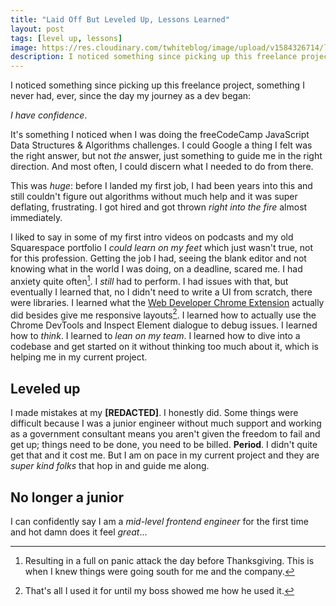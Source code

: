 ```yaml
---
title: "Laid Off But Leveled Up, Lessons Learned"
layout: post
tags: [level up, lessons]
image: https://res.cloudinary.com/twhiteblog/image/upload/v1584326714/lorenzo-herrera-p0j-mE6mGo4-unsplash-1-1-1_scm26m.jpg
description: I noticed something since picking up this freelance project, something I never had, ever, since the day my journey as a dev began...
---
```


I noticed something since picking up this freelance project, something I never had, ever, since the day my journey as a dev began:

*I have confidence*.


It's something I noticed when I was doing the freeCodeCamp JavaScript Data Structures & Algorithms challenges. I could Google a thing I felt was the right answer, but not *the* answer, just something to guide me in the right direction. And most often, I could discern what I needed to do from there.

This was *huge*: before I landed my first job, I had been years into this and still couldn't figure out algorithms without much help and it was super deflating, frustrating. I got hired and got thrown *right into the fire* almost immediately.

I liked to say in some of my first intro videos on podcasts and my old Squarespace portfolio I *could learn on my feet* which just wasn't true, not for this profession. Getting the job I had, seeing the blank editor and not knowing what in the world I was doing, on a deadline, scared me. I had anxiety quite often[^1]. I *still* had to perform. I had issues with that, but eventually I learned that, no I didn't need to write a UI from scratch, there were libraries. I learned what the [Web Developer Chrome Extension](https://chrome.google.com/webstore/detail/web-developer/bfbameneiokkgbdmiekhjnmfkcnldhhm?hl=en-US) actually did besides give me responsive layouts[^2]. I learned how to actually use the Chrome DevTools and Inspect Element dialogue to debug issues. I learned how to *think*. I learned to *lean on my team*. I learned how to dive into a codebase and get started on it without thinking too much about it, which is helping me in my current project.

## Leveled up

I made mistakes at my **[REDACTED]**. I honestly did. Some things were difficult because I was a junior engineer without much support and working as a government consultant means you aren't given the freedom to fail and get up; things need to be done, you need to be billed. **Period**. I didn't quite get that and it cost me. But I am on pace in my current project and they are *super kind folks* that hop in and guide me along.

## No longer a junior

I can confidently say I am a *mid-level frontend engineer* for the first time and hot damn does it feel *great*...




[^1]: Resulting in a full on panic attack the day before Thanksgiving. This is when I knew things were going south for me and the company.
[^2]: That's all I used it for until my boss showed me how he used it.
